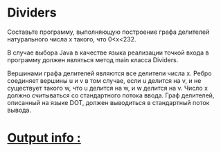 # Dividers

Составьте программу, выполняющую построение графа делителей натурального числа x такого, что 0<x<232.

В случае выбора Java в качестве языка реализации точкой входа в программу должен являться метод main класса Dividers.

Вершинами графа делителей являются все делители числа x. Ребро соединяет вершины u и v в том случае, если u делится на v, и не существует такого w, что u делится на w, и w делится на v.
Число x должно считываться со стандартного потока ввода. Граф делителей, описанный на языке DOT, должен выводиться в стандартный поток вывода.

# [Output info :](https://personalfebus.s-ul.eu/ARQPA5GV)
